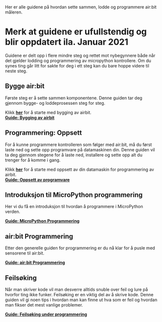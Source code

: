 
Her er alle guidene på hvordan sette sammen, lodde og programmere air:bit måleren.

# Merk at guidene er ufullstendig og blir oppdatert ila. Januar 2021

Guidene er delt opp i flere mindre steg og rettet mot nybegynnere både når det gjelder lodding og programmering av micropython kontrollere. Om du synes ting går litt for sakte for deg i ett steg kan du bare hoppe videre til neste steg.

## Bygge air:bit

Første steg er å sette sammen komponentene. Denne guiden tar deg gjennom bygge- og loddeprosessen steg for steg.

Klikk **[her][build]** for å starte med bygging av airbit.  
**[Guide: Bygging av airbit][build]**

## Programmering: Oppsett

For å kunne programmere kontrolleren som følger med air:bit, må du først laste ned og sette opp programvare på datamaskinen din. Denne guiden vil ta deg gjennom stegene for å laste ned, installere og sette opp alt du trenger for å komme i gang.

Klikk **[her][prog-setup]** for å starte med oppsett av din datamaskin for programmering av airbit.  
**[Guide: Oppsett av programvare][prog-setup]**

## Introduksjon til MicroPython programmering

Her vi du få en introduksjon til hvordan å programmere i MicroPython verden.

**[Guide: MicroPython Programmering][micropython-Programming]**

## air:bit Programmering

Etter den generelle guiden for programmering er du nå klar for å pusle med sensorene til air:bit.

**[Guide: air:bit Programmering][airbit-programming]**

## Feilsøking

Når man skriver kode vil man desverre alltids snuble over feil og lure på hvorfor ting ikke funker. Feilsøking er en viktig del av å skrive kode. Denne guiden vil gi noen tips i hvordan man kan finne ut hva som er feil og hvordan man fikser det mest vanlige problemer.

**[Guide: Feilsøking under programmering][error-debugging]**

[build]: Guide-bygging-lodding
[prog-setup]: Oppsett-for-programmering
[airbit-programming]: airbit-programmering
[micropython-programming]: micropython-programmering
[error-debugging]: error-debugging
